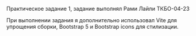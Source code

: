 Практическое задание 1, задание выполнял Рами Лайли ТКБО-04-23

При выполнении задания я дополнительно использовал Vite для упрощения сборки, Bootstrap 5 и Bootstrap icons для стилизации.
